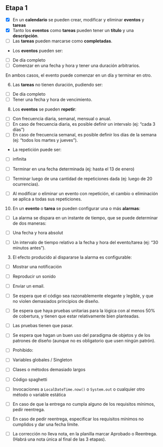 ## Etapa 1
- [x] En un **calendario** se pueden crear, modificar y eliminar **************eventos************** y **************tareas**************
- [x] Tanto los **eventos** como **tareas** pueden tener un **título** y una **descripción**.
- [ ] Las **tareas** pueden marcarse como **completadas**.
- Los **eventos** pueden ser:
- [ ] De día completo
- [ ] Comenzar en una fecha y hora y tener una duración arbitrarios.

En ambos casos, el evento puede comenzar en un día y terminar en otro.

6.  Las **tareas** no tienen duración, pudiendo ser:

- [ ] De día completo
- [ ] Tener una fecha y hora de vencimiento.

8.  Los **eventos** se pueden **repetir**:

- [ ] Con frecuencia diaria, semanal, mensual o anual.
- [ ] En caso de frecuencia diaria, es posible definir un intervalo (ej: “cada 3 días”)
- [ ] En caso de frecuencia semanal, es posible definir los días de la semana (ej: “todos los martes y jueves”).
- La repetición puede ser:

- [ ] infinita
- [ ] Terminar en una fecha determinada (ej: hasta el 13 de enero)
- [ ] Terminar luego de una cantidad de repeticiones dada (ej: luego de 20 ocurrencias).

- [ ] Al modificar o eliminar un evento con repetición, el cambio o eliminación se aplica a todas sus repeticiones.

10.  En un **evento** o **tarea** se pueden configurar una o más **alarmas**:

- [ ] La alarma se dispara en un instante de tiempo, que se puede determinar de dos maneras:

- [ ] Una fecha y hora absolut
- [ ] Un intervalo de tiempo relativo a la fecha y hora del evento/tarea (ej: “30 minutos antes”).

3.  El efecto producido al dispararse la alarma es configurable:

- [ ] Mostrar una notificación
- [ ]  Reproducir un sonido
- [ ] Enviar un email.



- [ ]   Se espera que el código sea razonablemente elegante y legible, y que no violen demasiados principios de diseño.
- [ ]   Se espera que haya pruebas unitarias para la lógica con al menos 50% de cobertura, y tienen que estar relativamente bien planteadas.
- [ ]   Las pruebas tienen que pasar.
- [ ]   Se espera que hagan un buen uso del paradigma de objetos y de los patrones de diseño (aunque no es obligatorio que usen ningún patrón).
- [ ]   Prohibido:

- [ ]   Variables globales / Singleton
- [ ]   Clases o métodos demasiado largos
- [ ]   Código spaghetti
- [ ]   Invocaciones a `LocalDateTime.now()` o `System.out` o cualquier otro método o variable estática

- [ ]   En caso de que la entrega no cumpla alguno de los requisitos mínimos, pedir reentrega.
- [ ]   En caso de pedir reentrega, especificar los requisitos mínimos no cumplidos y dar una fecha límite.
- [ ]   La corrección no lleva nota, en la planilla marcar Aprobado o Reentrega. (Habrá una nota única al final de las 3 etapas).